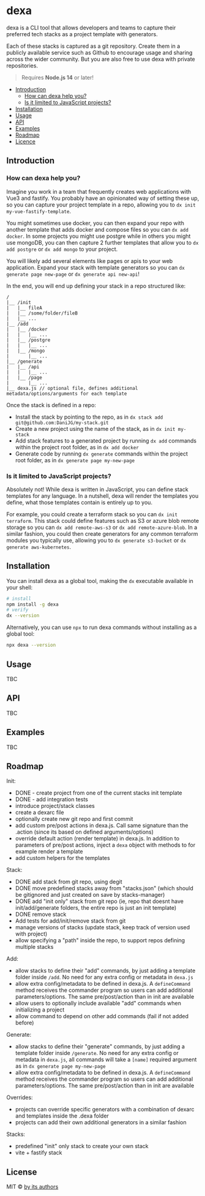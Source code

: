 # dexa

dexa is a CLI tool that allows developers and teams to capture their preferred tech stacks as a project template with generators.

Each of these stacks is captured as a git repository. Create them in a publicly available service such as Github to encourage usage and sharing across the wider community. But you are also free to use dexa with private repositories.

> Requires **Node.js 14** or later!

* [Introduction](#introduction)
    * [How can dexa help you?](#how-can-dexa-help-you)
    * [Is it limited to JavaScript projects?](#is-it-limited-to-javascript-projects)
* [Installation](#installation)
* [Usage](#usage)
* [API](#api)
* [Examples](#examples)
* [Roadmap](#roadmap)
* [Licence](#license)

## Introduction

### How can dexa help you?

Imagine you work in a team that frequently creates web applications with Vue3 and fastify. You probably have an opinionated way of setting these up, so you can capture your project template in a repo, allowing you to `dx init my-vue-fastify-template`.

You might sometimes use docker, you can then expand your repo with another template that adds docker and compose files so you can `dx add docker`. In some projects you might use postgre while in others you might use mongoDB, you can then capture 2 further templates that allow you to `dx add postgre` or `dx add mongo` to your project.

You will likely add several elements like pages or apis to your web application. Expand your stack with template generators so you can `dx generate page new-page` or `dx generate api new-api`!

In the end, you will end up defining your stack in a repo structured like:
```
/
|__ /init
|   |__ fileA
|   |__ /some/folder/fileB
|   |__ ...
|__ /add
|   |__ /docker
|   |   |__ ...
|   |__ /postgre
|   |   |__ ...
|   |__ /mongo
|       |__ ...
|__ /generate
|   |__ /api
|   |   |__ ...
|   |__ /page
|       |__ ...
|__ dexa.js // optional file, defines additional metadata/options/arguments for each template
```

Once the stack is defined in a repo:
- Install the stack by pointing to the repo, as in `dx stack add git@github.com:DaniJG/my-stack.git`
- Create a new project using the name of the stack, as in `dx init my-stack`
- Add stack features to a generated project by running `dx add` commands within the project root folder, as in `dx add docker`
- Generate code by running `dx generate` commands within the project root folder, as in `dx generate page my-new-page`

### Is it limited to JavaScript projects?

Absolutely not! While dexa is written in JavaScript, you can define stack templates for any language. In a nutshell, dexa will render the templates you define, what those templates contain is entirely up to you.

For example, you could create a terraform stack so you can `dx init terraform`. This stack could define features such as S3 or azure blob remote storage so you can `dx add remote-aws-s3` or `dx add remote-azure-blob`. In a similar fashion, you could then create generators for any common terraform modules you typically use, allowing you to `dx generate s3-bucket` or `dx generate aws-kubernetes`.


## Installation

You can install dexa as a global tool, making the `dx` executable available in your shell:
```sh
# install
npm install -g dexa
# verify
dx --version
```

Alternatively, you can use `npx` to run dexa commands without installing as a global tool:
```sh
npx dexa --version
```

## Usage

TBC

## API

TBC

## Examples

TBC

## Roadmap

Init:
- DONE - create project from one of the current stacks init template
- DONE - add integration tests
- introduce project/stack classes
- create a dexarc file
- optionally create new git repo and first commit
- add custom pre/post actions in dexa.js. Call same signature than the .action (since its based on defined arguments/options)
- override default action (render template) in dexa.js. In addition to parameters of pre/post actions, inject a `dexa` object with methods to for example render a template
- add custom helpers for the templates

Stack:
- DONE add stack from git repo, using degit
- DONE move predefined stacks away from "stacks.json" (which should be gitignored and just created on save by stacks-manager)
- DONE add "init only" stack from git repo (ie, repo that doesnt have init/add/generate folders, the entire repo is just an init template)
- DONE remove stack
- Add tests for add/init/remove stack from git
- manage versions of stacks (update stack, keep track of version used with project)
- allow specifying a "path" inside the repo, to support repos defining multiple stacks

Add:
- allow stacks to define their "add" commands, by just adding a template folder inside `/add`. No need for any extra config or metadata in `dexa.js`
- allow extra config/metadata to be defined in dexa.js. A `defineCommand` method receives the commander program so users can add additional parameters/options. The same pre/post/action than in init are available
- allow users to optionally include available "add" commands when initializing a project
- allow command to depend on other add commands (fail if not added before)

Generate:
- allow stacks to define their "generate" commands, by just adding a template folder inside `/generate`. No need for any extra config or metadata in `dexa.js`, all commands will take a `[name]` required argument as in `dx generate page my-new-page`
- allow extra config/metadata to be defined in dexa.js. A `defineCommand` method receives the commander program so users can add additional parameters/options. The same pre/post/action than in init are available

Overrides:
- projects can override specific generators with a combination of dexarc and templates inside the .dexa folder
- projects can add their own additional generators in a similar fashion

Stacks:
- predefined "init" only stack to create your own stack
- vite + fastify stack

## License

MIT © [by its authors](https://github.com/kaizendorks/dexa/graphs/contributors)